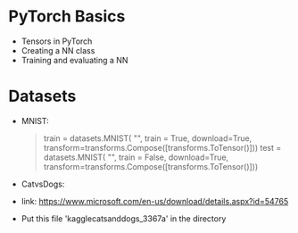 # PyTorch Basics
- Tensors in PyTorch
- Creating a NN class
- Training and evaluating a NN

# Datasets
- MNIST: 
  > train = datasets.MNIST( "", train = True, download=True, transform=transforms.Compose([transforms.ToTensor()]))
  > test = datasets.MNIST( "", train = False, download=True, transform=transforms.Compose([transforms.ToTensor()])) 

- CatvsDogs: 
- link: https://www.microsoft.com/en-us/download/details.aspx?id=54765
- Put this file 'kagglecatsanddogs_3367a' in the directory
